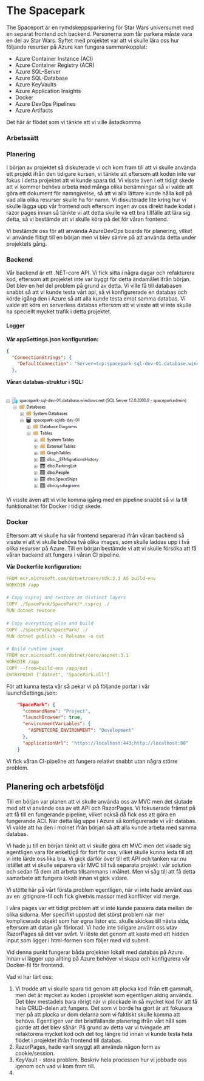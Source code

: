 # The Spacepark

The Spaceport är en rymdskeppsparkering för Star Wars universumet med en separat frontend och backend. Personerna som får parkera måste vara en del av Star Wars. Syftet med projektet var att vi skulle lära oss hur följande resurser på Azure kan fungera sammankopplat:

* Azure Container Instance (ACI)
* Azure Container Registry (ACR)
* Azure SQL-Server
* Azure SQL-Database
* Azure KeyVaults
* Azure Application Insights
* Docker
* Azure DevOps Pipelines
* Azure Artifacts

Det här är flödet som vi tänkte att vi ville åstadkomma

### Arbetssätt



### Planering







I början av projektet så diskuterade vi och kom fram till att vi skulle använda ett projekt ifrån den tidigare kursen, vi tänkte att eftersom att koden inte var fokus i detta projektet att vi kunde spara tid. Vi visste även i ett tidigt skede att vi kommer behöva arbeta med många olika benämningar så vi valde att göra ett dokument för namngivelse, så att vi alla lättare kunde hålla koll på vad alla olika resurser skulle ha för namn. Vi diskuterade lite kring hur vi skulle lägga upp vår frontend och eftersom ingen av oss direkt hade kodat i razor pages  innan så tänkte vi att detta skulle va ett bra tillfälle att lära sig detta, så vi bestämde att vi skulle köra på det för våran frontend. 

Vi bestämde oss för att använda AzureDevOps boards för planering, vilket vi använde flitigt till en början men vi blev sämre på att använda detta under projektets gång. 

### Backend

Vår backend är ett .NET-core API. Vi fick sitta i några dagar och refakturera kod, eftersom att projektet inte var byggt för detta ändamålet ifrån början. Det blev en hel del problem på grund av detta. Vi ville få till databasen snabbt så att vi kunde testa vårt api, så vi konfigurerade en databas och körde igång den i Azure så att alla kunde testa emot samma databas. Vi valde att köra en serverless databas eftersom att vi visste att vi inte skulle ha speciellt mycket trafik i detta projektet. 

#### Logger



**Vår appSettings.json konfiguration:**

```json
{
  "ConnectionStrings": {
    "DefaultConnection": "Server=tcp:spacepark-sql-dev-01.database.windows.net,1433;Initial Catalog=spacepark-sqldb-dev-01;Persist Security Info=False;User ID=spaceparkadmin;Password=*********;MultipleActiveResultSets=False;Encrypt=True;TrustServerCertificate=False;Connection Timeout=30;"
  },
```

**Våran databas-struktur i SQL:**

​          ![Backend-01.PNG](https://github.com/PGBSNH19/spacepark-grupp-2-b02-b04/blob/master/Dokumentation/Blogg/img/Backend-01.PNG?raw=true)      

Vi visste även att vi ville komma igång med en pipeline snabbt så vi la till funktionalitet för Docker i tidigt skede. 

### Docker

Eftersom att vi skulle ha vår frontend separerad ifrån våran backend så visste vi att vi skulle behöva två olika images, som skulle laddas upp i två olika resurser på Azure. Till en början bestämde vi att vi skulle försöka att få våran backend att fungera i våran CI pipeline. 

**Vår Dockerfile konfiguration:**

```yaml
FROM mcr.microsoft.com/dotnet/core/sdk:3.1 AS build-env
WORKDIR /app

# Copy csproj and restore as distinct layers
COPY ./SpacePark/SpacePark/*.csproj ./
RUN dotnet restore

# Copy everything else and build
COPY ./SpacePark/SpacePark/ ./
RUN dotnet publish -c Release -o out

# Build runtime image
FROM mcr.microsoft.com/dotnet/core/aspnet:3.1
WORKDIR /app
COPY --from=build-env /app/out .
ENTRYPOINT ["dotnet", "SpacePark.dll"]
```

För att kunna testa vår så pekar vi på följande portar i vår launchSettings.json:

```json
    "SpacePark": {
      "commandName": "Project",
      "launchBrowser": true,
      "environmentVariables": {
        "ASPNETCORE_ENVIRONMENT": "Development"
      },
      "applicationUrl": "https://localhost:443;http://localhost:80"
    }
```

Vi fick våran CI-pipeline att fungera relativt snabbt utan några större problem. 





## Planering och arbetsföljd

Till en början var planen att vi skulle använda oss av MVC men det slutade med att vi använde oss av ett API och RazorPages. Vi fokuserade främst på att få till en fungerande pipeline, vilket också då fick oss att göra en fungerande ACI. När detta låg uppe i Azure så konfigurerade vi vår databas. Vi valde att ha den i molnet ifrån början så att alla kunde arbeta med samma databas. 

Vi hade ju till en början tänkt att vi skulle göra ett MVC men det visade sig egentligen vara för enkelt/gå för fort för oss, vilket skulle kunna leda till att vi inte lärde oss lika bra. Vi gick därför över till ett API och tanken var nu istället att vi skulle  separera vår MVC till två separata projekt i vår solution och sedan få dem att arbeta tillsammans i målnet. Men vi såg till att få detta samarbete att fungera lokalt innan vi gick vidare.

Vi stötte här på vårt första problem egentligen, när vi inte hade använt oss av en .gitignore-fil och fick givetvis massor med konflikter vid merge.  

I våra pages var ett tidigt problem att vi inte kunde passera data mellan de olika sidorna. Mer specifikt uppstod det störst problem när mer komplicerade objekt som har egna listor etc. skulle skickas till nästa sida, eftersom att datan går förlorad. Vi hade inte tidigare använt oss utav RazorPages så det var svårt. Vi löste det genom att kasta med ett hidden input som ligger i html-formen som följer med vid submit.

Vid denna punkt fungerar båda projekten lokalt med databas på Azure. Innan vi lägger upp allting på Azure behöver vi  skapa och konfigurera vår Docker-fil för frontend. 



Vad vi har lärt oss:

1. Vi trodde att vi skulle spara tid genom att plocka kod ifrån ett gammalt, men det är mycket av koden i projektet som egentligen aldrig används. Det blev mestadels bara rörigt när vi plockade in så mycket kod för att få hela CRUD-delen att fungera. Det som vi borde ha gjort är att fokusera mer på att plocka ur dom delarna som vi faktiskt skulle komma att behöva. Egentligen var det bristfällande planering ifrån vårt håll som gjorde att det blev såhär. På grund av detta var vi tvingade att refaktorera mycket kod och det tog längre tid innan vi kunde testa hela flödet i projektet ifrån frontend till databas.
2. RazorPages, hade varit snyggt att använda någon form av cookie/session.
3. KeyVault - stora problem. Beskriv hela processen hur vi jobbade oss igenom och vad vi kom fram till. 
4. 